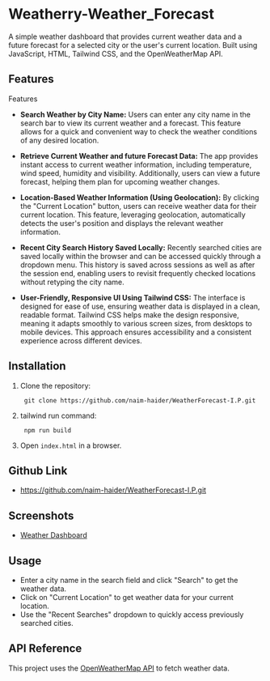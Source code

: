 # Weatherry-Weather_Forecast

A simple weather dashboard that provides current weather data and a future forecast for a selected city or the user's current location. Built using JavaScript, HTML, Tailwind CSS, and the OpenWeatherMap API.

## Features

Features

- **Search Weather by City Name:** Users can enter any city name in the search bar to view its current weather and a forecast. This feature allows for a quick and convenient way to check the weather conditions of any desired location.

- **Retrieve Current Weather and future Forecast Data:** The app provides instant access to current weather information, including temperature, wind speed, humidity and visibility. Additionally, users can view a future forecast, helping them plan for upcoming weather changes.

- **Location-Based Weather Information (Using Geolocation):** By clicking the "Current Location" button, users can receive weather data for their current location. This feature, leveraging geolocation, automatically detects the user's position and displays the relevant weather information.

- **Recent City Search History Saved Locally:** Recently searched cities are saved locally within the browser and can be accessed quickly through a dropdown menu. This history is saved across sessions as well as after the session end, enabling users to revisit frequently checked locations without retyping the city name.

- **User-Friendly, Responsive UI Using Tailwind CSS:** The interface is designed for ease of use, ensuring weather data is displayed in a clean, readable format. Tailwind CSS helps make the design responsive, meaning it adapts smoothly to various screen sizes, from desktops to mobile devices. This approach ensures accessibility and a consistent experience across different devices.

## Installation

1. Clone the repository:

   ```
    git clone https://github.com/naim-haider/WeatherForecast-I.P.git
   ```

2. tailwind run command:

   ```
    npm run build
   ```

3. Open `index.html` in a browser.

## Github Link

- https://github.com/naim-haider/WeatherForecast-I.P.git

## Screenshots

- [Weather Dashboard](./src/images/SS-of-website.jpeg)

## Usage

- Enter a city name in the search field and click "Search" to get the weather data.
- Click on "Current Location" to get weather data for your current location.
- Use the "Recent Searches" dropdown to quickly access previously searched cities.

## API Reference

This project uses the [OpenWeatherMap API](https://openweathermap.org/) to fetch weather data.
